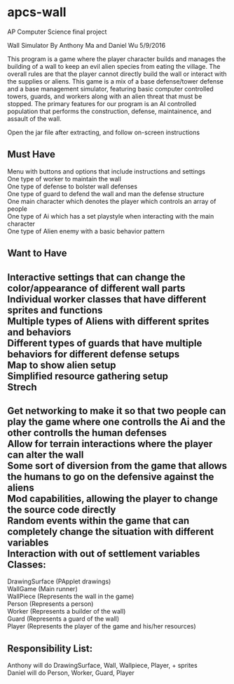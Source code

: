 # apcs-wall
AP Computer Science final project  

Wall Simulator By Anthony Ma and Daniel Wu 5/9/2016  

This program is a game where the player character builds and manages the building of a wall to keep an evil alien species from eating the village. The overall rules are that the player cannot directly build the wall or interact with the supplies or aliens. This game is a mix of a base defense/tower defense and a base management simulator, featuring basic computer controlled towers, guards, and workers along with an alien threat that must be stopped. The primary features for our program is an AI controlled population that performs the construction, defense, maintainence, and assault of the wall.

Open the jar file after extracting, and follow on-screen instructions  

Must Have
-----------------------------------------------------------------------------------
Menu with buttons and options that include instructions and settings    
One type of worker to maintain the wall    
One type of defense to bolster wall defenses    
One type of guard to defend the wall and man the defense structure   
One main character which denotes the player which controls an array of people   
One type of Ai which has a set playstyle when interacting with the main character   
One type of Alien enemy with a basic behavior pattern   

Want to Have
-----------------------------------------------------------------------------------
Interactive settings that can change the color/appearance of different wall parts  
Individual worker classes that have different sprites and functions  
Multiple types of Aliens with different sprites and behaviors  
Different types of guards that have multiple behaviors for different defense setups  
Map to show alien setup   
Simplified resource gathering setup  
Strech
-----------------------------------------------------------------------------------
Get networking to make it so that two people can play the game where one controlls the Ai and the other controlls the human defenses  
Allow for terrain interactions where the player can alter the wall  
Some sort of diversion from the game that allows the humans to go on the defensive against the aliens  
Mod capabilities, allowing the player to change the source code directly  
Random events within the game that can completely change the situation with different variables  
Interaction with out of settlement variables   
Classes: 
-----------------------------------------------------------------------------------
DrawingSurface (PApplet drawings)   
WallGame (Main runner)   
WallPiece (Represents the wall in the game)   
Person (Represents a person)   
Worker (Represents a builder of the wall)   
Guard (Represents a guard of the wall)     
Player (Represents the player of the game and his/her resources)   

Responsibility List: 
-----------------------------------------------------------------------------------
Anthony will do DrawingSurface, Wall, Wallpiece, Player, + sprites   
Daniel will do Person, Worker, Guard, Player  

